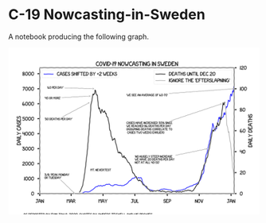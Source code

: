 # C-19 Nowcasting-in-Sweden
A notebook producing the following graph. 

![C-19 Nowcasting-in-Sweden](100_deaths.png)
